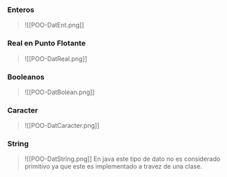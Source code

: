 ### Enteros
> ![[POO-DatEnt.png]]

### Real en Punto Flotante
> ![[POO-DatReal.png]]

### Booleanos
> ![[POO-DatBolean.png]]

### Caracter
> ![[POO-DatCaracter.png]]

### String
> ![[POO-DatString.png]]
> En java este tipo de dato no es considerado primitivo ya que este es implementado a travez de una clase.

